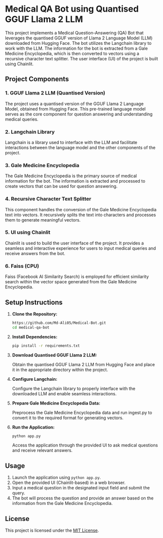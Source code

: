 # Medical QA Bot using Quantised GGUF Llama 2 LLM

This project implements a Medical Question-Answering (QA) Bot that leverages the quantised GGUF version of Llama 2 Language Model (LLM) downloaded from Hugging Face. The bot utilizes the Langchain library to work with the LLM. The information for the bot is extracted from a Gale Medicine Encyclopedia, which is then converted to vectors using a recursive character text splitter. The user interface (UI) of the project is built using Chainlit.

## Project Components

### 1. GGUF Llama 2 LLM (Quantised Version)

The project uses a quantised version of the GGUF Llama 2 Language Model, obtained from Hugging Face. This pre-trained language model serves as the core component for question answering and understanding medical queries.

### 2. Langchain Library

Langchain is a library used to interface with the LLM and facilitate interactions between the language model and the other components of the project.

### 3. Gale Medicine Encyclopedia

The Gale Medicine Encyclopedia is the primary source of medical information for the bot. The information is extracted and processed to create vectors that can be used for question answering.

### 4. Recursive Character Text Splitter

This component handles the conversion of the Gale Medicine Encyclopedia text into vectors. It recursively splits the text into characters and processes them to generate meaningful vectors.

### 5. UI using Chainlit

Chainlit is used to build the user interface of the project. It provides a seamless and interactive experience for users to input medical queries and receive answers from the bot.

### 6. Faiss (CPU)

Faiss (Facebook AI Similarity Search) is employed for efficient similarity search within the vector space generated from the Gale Medicine Encyclopedia.

## Setup Instructions

1. **Clone the Repository:**

   ```sh
   https://github.com/Md-Ali05/Medical-Bot.git
   cd medical-qa-bot
   ```

2. **Install Dependencies:**

   ```sh
   pip install -r requirements.txt
   ```

3. **Download Quantised GGUF Llama 2 LLM:**

   Obtain the quantised GGUF Llama 2 LLM from Hugging Face and place it in the appropriate directory within the project.

4. **Configure Langchain:**

   Configure the Langchain library to properly interface with the downloaded LLM and enable seamless interactions.

5. **Prepare Gale Medicine Encyclopedia Data:**

   Preprocess the Gale Medicine Encyclopedia data and run ingest.py to convert it to the required format for generating vectors.

6. **Run the Application:**

   ```sh
   python app.py
   ```

   Access the application through the provided UI to ask medical questions and receive relevant answers.

## Usage

1. Launch the application using `python app.py`.
2. Open the provided UI (Chainlit-based) in a web browser.
3. Input a medical question in the designated input field and submit the query.
4. The bot will process the question and provide an answer based on the information from the Gale Medicine Encyclopedia.


## License

This project is licensed under the [MIT License](LICENSE).
